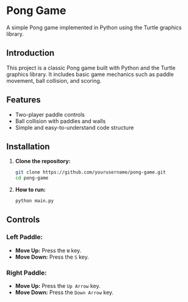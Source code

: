 # Pong Game

A simple Pong game implemented in Python using the Turtle graphics library.

## Introduction

This project is a classic Pong game built with Python and the Turtle graphics library. It includes basic game mechanics such as paddle movement, ball collision, and scoring.

## Features

- Two-player paddle controls
- Ball collision with paddles and walls
- Simple and easy-to-understand code structure

## Installation

1. **Clone the repository:**

   ```sh
   git clone https://github.com/yourusername/pong-game.git
   cd pong-game
   ```

2. **How to run:**

   ```sh
   python main.py
   ```

## Controls

### Left Paddle:
- **Move Up:** Press the `W` key.
- **Move Down:** Press the `S` key.

### Right Paddle:
- **Move Up:** Press the `Up Arrow` key.
- **Move Down:** Press the `Down Arrow` key.
